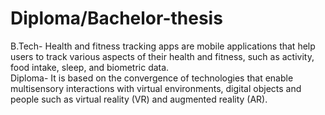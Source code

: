 # Diploma/Bachelor-thesis
B.Tech- Health and fitness tracking apps are mobile applications that help users to track various aspects of their health and fitness, such as activity, food intake, sleep, and biometric data.\
Diploma- It is based on the convergence of technologies that enable multisensory interactions with virtual environments, digital objects and people such as virtual reality (VR) and augmented reality (AR).
